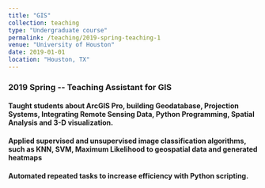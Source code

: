 ```yaml
---
title: "GIS"
collection: teaching
type: "Undergraduate course"
permalink: /teaching/2019-spring-teaching-1
venue: "University of Houston"
date: 2019-01-01
location: "Houston, TX"
---
```


### 2019 Spring -- Teaching Assistant for GIS
#### Taught students about ArcGIS Pro, building Geodatabase, Projection Systems, Integrating Remote Sensing Data, Python Programming, Spatial Analysis and 3-D visualization.

#### Applied supervised and unsupervised image classification algorithms, such as KNN, SVM, Maximum Likelihood to geospatial data and generated heatmaps

#### Automated repeated tasks to increase efficiency with Python scripting.